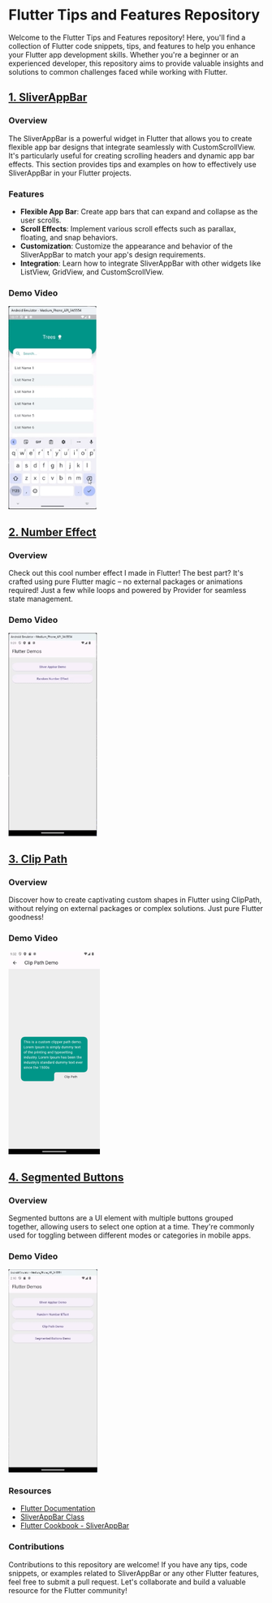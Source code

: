 # Flutter Tips and Features Repository

Welcome to the Flutter Tips and Features repository! Here, you'll find a collection of Flutter code snippets, tips, and features to help you enhance your Flutter app development skills. Whether you're a beginner or an experienced developer, this repository aims to provide valuable insights and solutions to common challenges faced while working with Flutter.

## <a href="https://github.com/azazelyash/flutter-demos/blob/71cb88aa6d8a3a15eea178f3eb5448011b430fd7/lib/features/sliver_demo/presentation/screen/sliver_demo.dart">1. SliverAppBar</a>

### Overview

The SliverAppBar is a powerful widget in Flutter that allows you to create flexible app bar designs that integrate seamlessly with CustomScrollView. It's particularly useful for creating scrolling headers and dynamic app bar effects. This section provides tips and examples on how to effectively use SliverAppBar in your Flutter projects.

### Features

- **Flexible App Bar**: Create app bars that can expand and collapse as the user scrolls.
- **Scroll Effects**: Implement various scroll effects such as parallax, floating, and snap behaviors.
- **Customization**: Customize the appearance and behavior of the SliverAppBar to match your app's design requirements.
- **Integration**: Learn how to integrate SliverAppBar with other widgets like ListView, GridView, and CustomScrollView.

### Demo Video

<img src="./assets/SliverDemo.gif" alt="App Screenshot" height="400">

## <a href="https://github.com/azazelyash/flutter-demos/blob/e805b0f8a5fccb869642653c101556feefa9f184/lib/features/random_number_effect/presentation/provider/random_number_effect_provider.dart">2. Number Effect</a>

### Overview

Check out this cool number effect I made in Flutter! The best part? It's crafted using pure Flutter magic – no external packages or animations required! Just a few while loops and powered by Provider for seamless state management.

### Demo Video

<img src="./assets/NumberEffect.gif" alt="App Screenshot" height="400">

## <a href="https://github.com/azazelyash/flutter-demos/blob/cc341f3fe8905479975325eef23b02832d840fcb/lib/features/clip_path_demo/presentation/screen/clip_path_demo.dart">3. Clip Path</a>

### Overview

Discover how to create captivating custom shapes in Flutter using ClipPath, without relying on external packages or complex solutions. Just pure Flutter goodness!

### Demo Video

<img src="./assets/ClipPathDemo.png" alt="App Screenshot" height="400">

## <a href="https://github.com/azazelyash/flutter-demos/blob/cc341f3fe8905479975325eef23b02832d840fcb/lib/features/segmented_button_demo/presentation/screen/segmented_button_demo.dart">4. Segmented Buttons</a>

### Overview

Segmented buttons are a UI element with multiple buttons grouped together, allowing users to select one option at a time. They're commonly used for toggling between different modes or categories in mobile apps.

### Demo Video

<img src="./assets/SegmentedButtonDemo.gif" alt="App Screenshot" height="400">

### Resources

- [Flutter Documentation](https://flutter.dev/docs)
- [SliverAppBar Class](https://api.flutter.dev/flutter/material/SliverAppBar-class.html)
- [Flutter Cookbook - SliverAppBar](https://flutter.dev/docs/cookbook/lists/grid-lists/sliver-app-bar)

### Contributions

Contributions to this repository are welcome! If you have any tips, code snippets, or examples related to SliverAppBar or any other Flutter features, feel free to submit a pull request. Let's collaborate and build a valuable resource for the Flutter community!
